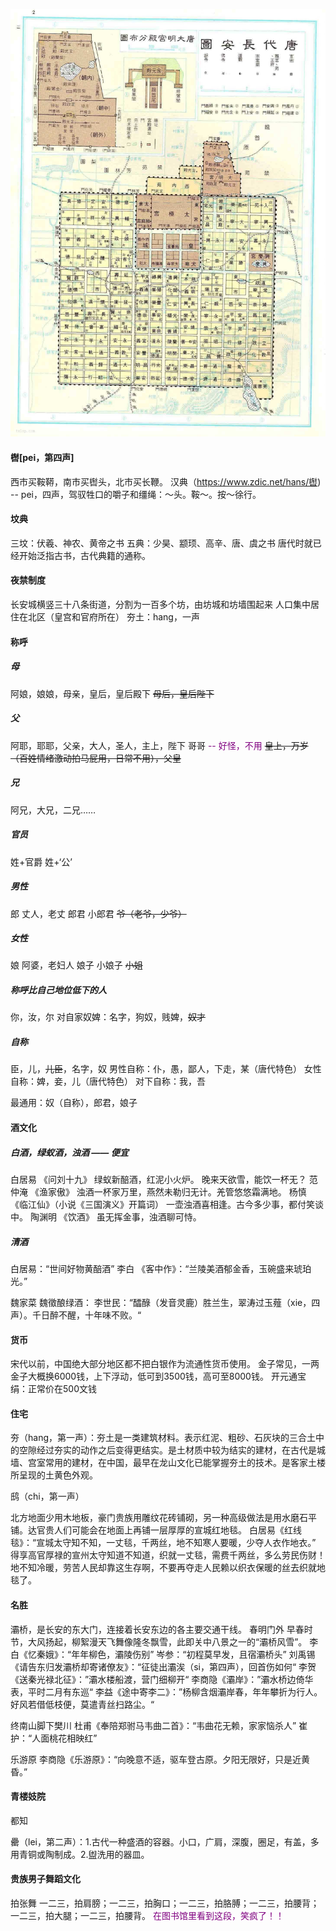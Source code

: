 ![Alt text](../Attachments/Tangdynasty_capital_map.jpg)
#### 辔[pei，第四声]
西市买鞍鞯，南市买辔头，北市买长鞭。
汉典（https://www.zdic.net/hans/辔) -- 
pei，四声，驾驭牲口的嚼子和缰绳：～头。鞍～。按～徐行。

#### 坟典
三坟：伏羲、神农、黄帝之书
五典：少昊、颛顼、高辛、唐、虞之书
唐代时就已经开始泛指古书，古代典籍的通称。

#### 夜禁制度
长安城横竖三十八条街道，分割为一百多个坊，由坊城和坊墙围起来
人口集中居住在北区（皇宫和官府所在）
夯土：hang，一声

#### 称呼
##### 母
阿娘，娘娘，母亲，皇后，皇后殿下
~~母后，皇后陛下~~
##### 父
阿耶，耶耶，父亲，大人，圣人，主上，陛下
哥哥<font color="purple"> -- 好怪，不用</font>
~~皇上，万岁（百姓情绪激动拍马屁用，日常不用），父皇~~
##### 兄
阿兄，大兄，二兄……
##### 官员
姓+官爵
姓+‘公’
##### 男性
郎
丈人，老丈
郎君
小郎君
~~爷（老爷，少爷）~~
##### 女性
娘
阿婆，老妇人
娘子
小娘子
~~小姐~~
##### 称呼比自己地位低下的人
你，汝，尔
对自家奴婢：名字，狗奴，贱婢，~~奴才~~
##### 自称
臣，儿，~~儿臣~~，名字，奴
男性自称：仆，愚，鄙人，下走，某（唐代特色）
女性自称：婢，妾，儿（唐代特色）
对下自称：我，吾

最通用：奴（自称），郎君，娘子

#### 酒文化
##### 白酒，绿蚁酒，浊酒 —— 便宜
白居易 《问刘十九》
绿蚁新醅酒，红泥小火炉。
晚来天欲雪，能饮一杯无？
范仲淹 《渔家傲》
浊酒一杯家万里，燕然未勒归无计。羌管悠悠霜满地。
杨慎 《临江仙》（小说《三国演义》开篇词）
一壶浊酒喜相逢。古今多少事，都付笑谈中。
陶渊明 《饮酒》
虽无挥金事，浊酒聊可恃。
##### 清酒
白居易：“世间好物黄醅酒”
李白 《客中作》：“兰陵美酒郁金香，玉碗盛来琥珀光。”

魏家菜
魏徵酿绿酒：
李世民：“醽醁（发音灵鹿）胜兰生，翠涛过玉薤（xie，四声）。千日醉不醒，十年味不败。“

#### 货币
宋代以前，中国绝大部分地区都不把白银作为流通性货币使用。
金子常见，一两金子大概换6000钱，上下浮动，低可到3500钱，高可至8000钱。
开元通宝
绢：正常价在500文钱

#### 住宅
夯（hang，第一声）：夯土是一类建筑材料。表示红泥、粗砂、石灰块的三合土中的空隙经过夯实的动作之后变得更结实。是土材质中较为结实的建材，在古代是城墙、宫室常用的建材，在中国，最早在龙山文化已能掌握夯土的技术。是客家土楼所呈现的土黄色外观。

鸱（chi，第一声）

北方地面少用木地板，豪门贵族用雕纹花砖铺砌，另一种高级做法是用水磨石平铺。达官贵人们可能会在地面上再铺一层厚厚的宣城红地毯。
白居易《红线毯》：“宣城太守知不知，一丈毯，千两丝，地不知寒人要暖，少夺人衣作地衣。”
得享高官厚禄的宣州太守知道不知道，织就一丈毯，需费千两丝，多么劳民伤财！地不知冷暖，劳苦人民却靠这生存啊，不要再夺走人民赖以织衣保暖的丝去织就地毯了。

#### 名胜
灞桥，是长安的东大门，连接着长安东边的各主要交通干线。
春明门外
早春时节，大风扬起，柳絮漫天飞舞像隆冬飘雪，此即关中八景之一的“灞桥风雪”。
李白《忆秦娥》：“年年柳色，灞陵伤别”
岑参：“初程莫早发，且宿灞桥头”
刘禹锡《请告东归发灞桥却寄诸僚友》：“征徒出灞涘（si，第四声），回首伤如何“
李贺《送秦光禄北征》：”灞水楼船渡，营门细柳开“
李商隐《灞岸》：”灞水桥边倚华表，平时二月有东巡“
李益《途中寄李二》：”杨柳含烟灞岸春，年年攀折为行人。好风若借低枝便，莫遣青丝扫路尘。“

终南山脚下樊川
杜甫《奉陪郑驸马韦曲二首》：“韦曲花无赖，家家恼杀人”
崔护：“人面桃花相映红”

乐游原
李商隐《乐游原》：“向晚意不适，驱车登古原。夕阳无限好，只是近黄昏。”

#### 青楼妓院
都知

罍（lei，第二声）：1.古代一种盛酒的容器。小口，广肩，深腹，圈足，有盖，多用青铜或陶制成。2.盥洗用的器皿。

#### 贵族男子舞蹈文化
拍张舞
一二三，拍肩膀；一二三，拍胸口；一二三，拍胳膊；一二三，拍腰背；一二三，拍大腿；一二三，拍腰背。
<font color="purple">在图书馆里看到这段，笑疯了！！</font>